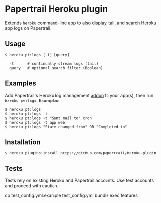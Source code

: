 # Papertrail Heroku plugin

Extends `heroku` command-line app to also display, tail, and search Heroku 
app logs on Papertrail.


## Usage 

    $ heroku pt:logs [-t] [query]

      -t      # continually stream logs (tail)
      query   # optional search filter (Boolean)


## Examples

Add Papertrail's Heroku log management [addon](https://addons.heroku.com/papertrail) to your
app(s), then run `heroku pt:logs`. Examples:

    $ heroku pt:logs 
    $ heroku pt:logs -t
    $ heroku pt:logs -t "Sent mail to" cron
    $ heroku pt:logs -t app web
    $ heroku pt:logs "State changed from" OR "Completed in"


## Installation

    $ heroku plugins:install https://github.com/papertrail/heroku-plugin


## Tests

Tests rely on existing Heroku and Papertrail accounts. Use test accounts and 
proceed with caution.

   cp test_config.yml.example test_config.yml
   bundle exec features